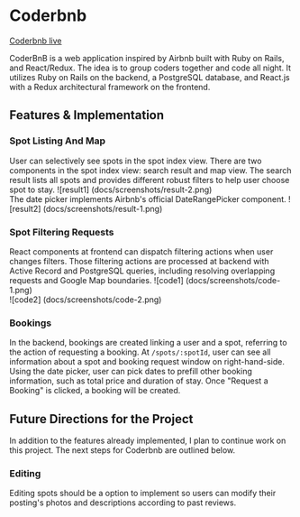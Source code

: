 # Coderbnb

[Coderbnb live][live_link]

[live_link]: https://www.coderbnb.info

  CoderBnB is a web application inspired by Airbnb built with Ruby on Rails, and React/Redux. The idea is to group coders together and code all night. It utilizes Ruby on Rails on the backend, a PostgreSQL database, and React.js with a Redux architectural framework on the frontend.  

## Features & Implementation

### Spot Listing And Map

  User can selectively see spots in the spot index view. There are two components in the spot index view: search result and map view. The search result lists all spots and provides different robust filters to help user choose spot to stay.
  ![result1] (docs/screenshots/result-2.png)<br>
  The date picker implements Airbnb's official DateRangePicker component.
  ![result2] (docs/screenshots/result-1.png)<br>

### Spot Filtering Requests
  React components at frontend can dispatch filtering actions when user changes filters. Those filtering actions are processed at backend with Active Record and PostgreSQL queries, including resolving overlapping requests and Google Map boundaries.
  ![code1] (docs/screenshots/code-1.png)<br>
  ![code2] (docs/screenshots/code-2.png)<br>

### Bookings

In the backend, bookings are created linking a user and a spot, referring to the action of requesting a booking. At `/spots/:spotId`, user can see all information about a spot and booking request window on right-hand-side. Using the date picker, user can pick dates to prefill other booking information, such as total price and duration of stay. Once "Request a Booking" is clicked, a booking will be created.

## Future Directions for the Project

In addition to the features already implemented, I plan to continue work on this project.  The next steps for Coderbnb are outlined below.

### Editing

Editing spots should be a option to implement so users can modify their posting's photos and descriptions according to past reviews.
